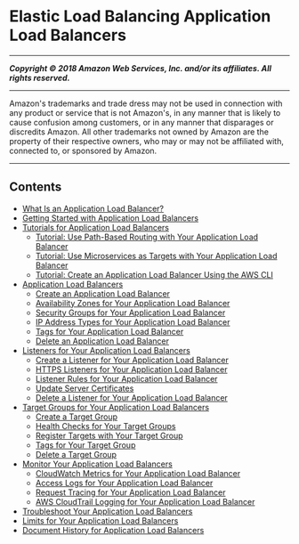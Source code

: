 # Elastic Load Balancing Application Load Balancers

-----
*****Copyright &copy; 2018 Amazon Web Services, Inc. and/or its affiliates. All rights reserved.*****

-----
Amazon's trademarks and trade dress may not be used in 
     connection with any product or service that is not Amazon's, 
     in any manner that is likely to cause confusion among customers, 
     or in any manner that disparages or discredits Amazon. All other 
     trademarks not owned by Amazon are the property of their respective
     owners, who may or may not be affiliated with, connected to, or 
     sponsored by Amazon.

-----
## Contents
+ [What Is an Application Load Balancer?](introduction.md)
+ [Getting Started with Application Load Balancers](application-load-balancer-getting-started.md)
+ [Tutorials for Application Load Balancers](application-load-balancer-tutorials.md)
   + [Tutorial: Use Path-Based Routing with Your Application Load Balancer](tutorial-load-balancer-routing.md)
   + [Tutorial: Use Microservices as Targets with Your Application Load Balancer](tutorial-target-ecs-containers.md)
   + [Tutorial: Create an Application Load Balancer Using the AWS CLI](tutorial-application-load-balancer-cli.md)
+ [Application Load Balancers](application-load-balancers.md)
   + [Create an Application Load Balancer](create-application-load-balancer.md)
   + [Availability Zones for Your Application Load Balancer](load-balancer-subnets.md)
   + [Security Groups for Your Application Load Balancer](load-balancer-update-security-groups.md)
   + [IP Address Types for Your Application Load Balancer](load-balancer-ip-address-type.md)
   + [Tags for Your Application Load Balancer](load-balancer-tags.md)
   + [Delete an Application Load Balancer](load-balancer-delete.md)
+ [Listeners for Your Application Load Balancers](load-balancer-listeners.md)
   + [Create a Listener for Your Application Load Balancer](create-listener.md)
   + [HTTPS Listeners for Your Application Load Balancer](create-https-listener.md)
   + [Listener Rules for Your Application Load Balancer](listener-update-rules.md)
   + [Update Server Certificates](listener-update-certificates.md)
   + [Delete a Listener for Your Application Load Balancer](delete-listener.md)
+ [Target Groups for Your Application Load Balancers](load-balancer-target-groups.md)
   + [Create a Target Group](create-target-group.md)
   + [Health Checks for Your Target Groups](target-group-health-checks.md)
   + [Register Targets with Your Target Group](target-group-register-targets.md)
   + [Tags for Your Target Group](target-group-tags.md)
   + [Delete a Target Group](delete-target-group.md)
+ [Monitor Your Application Load Balancers](load-balancer-monitoring.md)
   + [CloudWatch Metrics for Your Application Load Balancer](load-balancer-cloudwatch-metrics.md)
   + [Access Logs for Your Application Load Balancer](load-balancer-access-logs.md)
   + [Request Tracing for Your Application Load Balancer](load-balancer-request-tracing.md)
   + [AWS CloudTrail Logging for Your Application Load Balancer](load-balancer-cloudtrail-logs.md)
+ [Troubleshoot Your Application Load Balancers](load-balancer-troubleshooting.md)
+ [Limits for Your Application Load Balancers](load-balancer-limits.md)
+ [Document History for Application Load Balancers](doc-history.md)